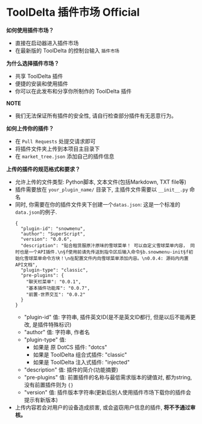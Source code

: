 # ToolDelta 插件市场 Official
<b>如何使用插件市场？</b>
 - 直接在启动器进入插件市场
 - 在最新版的 ToolDelta 的控制台输入 <code>插件市场</code>

<b>为什么选择插件市场？</b>
 - 共享 ToolDelta 插件
 - 便捷的安装和使用插件
 - 你可以在此发布和分享你所制作的 ToolDelta 插件

<b>NOTE</b>
 - 我们无法保证所有插件的安全性, 请自行检查部分插件有无恶意行为。

<b>如何上传你的插件？</b>
 - 在 <code>Pull Requests</code> 处提交请求即可
 - 将插件文件夹上传到本项目主目录下
 - 在 `market_tree.json` 添加自己的插件信息

<b>上传的插件的规范格式和要求？</b>
 - 允许上传的文件类型: Python脚本, 文本文件(包括Markdown, TXT file等)
 - 插件需要放在 <code>your_plugin_name/</code> 目录下, 主插件文件需要以 `__init__.py` 命名
 - 同时, 你需要在你的插件文件夹下创建一个`datas.json`:
    这是一个标准的`data.json`的例子.
    ```
    {
      "plugin-id": "snowmenu",
      "author": "SuperScript",
      "version": "0.0.6",
      "description": "贴合租赁服原汁原味的雪球菜单！ 可以自定义雪球菜单内容， 同时也是一个API插件.\n§f使用前请先传送到指令区后输入命令§b.snowmenu-init§f初始化雪球菜单命令方块！\n在配置文件内向雪球菜单添加内容。\n0.0.4: 源码内内置API文档",
      "plugin-type": "classic",
      "pre-plugins": {
        "聊天栏菜单": "0.0.1",
        "基本插件功能库": "0.0.7",
        "前置-世界交互": "0.0.2"
      }
    }
    ```
    - "plugin-id" 值: 字符串, 插件英文ID(是不是英文ID都行, 但是以后不能再更改, 是插件特殊标识)
    - "author" 值: 字符串, 作者名
    - "plugin-type" 值:
        - 如果是 原 DotCS 插件: "dotcs"
        - 如果是 ToolDelta 组合式插件: "classic"
        - 如果是 ToolDelta 注入式插件: "injected"
    - "description" 值: 插件的简介(功能摘要)
    - "pre-plugins" 值: 前置插件的名称与最低需求版本的键值对, 都为string, 没有前置插件则为 `{}`
    - "version" 值: 插件版本字符串(更新后别人使用插件市场下载你的插件会提示有新版本)
 - 上传内容若会对用户的设备造成损害, 或会盗窃用户信息的插件, <b>将不予通过审核。</b>